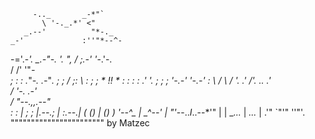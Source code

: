          -.._       _-*"`
           \ '-._.*' <"
       _.--'          "*-._
    _-'             :''"*--^-
 -='.-*'.   _.-"-.  '.    ",
   /    ;.-'      '*-.'-.   \
  /    /'             '"*-   \
 ;                            :
:        .*"*-.  .-*"*.        ;
;       /      ;:      \       :
;      ;    *  !!  *    :      :
:      :     .'  '.     ;      ;
 ;      '-.-'      '-.-'      :
  \                          /
   \                        /
    '.                    .'
     /'.      _.._      .' \
    /   '-.          .-'    \
   /       "--.,,.--"        \
  :    :        |        ;    ;
  |.--.;        |        :.--.|
  (   ()        |        ()   )
   '--^_        |        _^--'
      | "'*--.._I_..--*'" |
      | __..._  | _..._   |
     .'"      `"'"     ''"'.
     """""""""""""""""""""""
            by Matzec